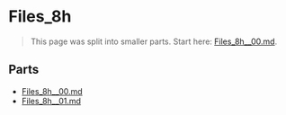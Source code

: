 # Files_8h

> This page was split into smaller parts. Start here: [Files_8h__00.md](Files_8h__00.md).

## Parts

- [Files_8h__00.md](Files_8h__00.md)
- [Files_8h__01.md](Files_8h__01.md)
